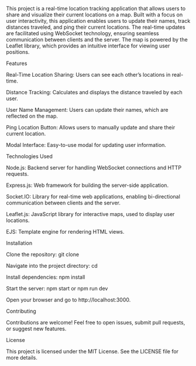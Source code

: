 This project is a real-time location tracking application that allows users to share and visualize their current locations on a map. Built with a focus on user interactivity, this application enables users to update their names, track distances traveled, and ping their current locations. The real-time updates are facilitated using WebSocket technology, ensuring seamless communication between clients and the server. The map is powered by the Leaflet library, which provides an intuitive interface for viewing user positions.

Features

Real-Time Location Sharing: Users can see each other’s locations in real-time.

Distance Tracking: Calculates and displays the distance traveled by each user.

User Name Management: Users can update their names, which are reflected on the map.

Ping Location Button: Allows users to manually update and share their current location.

Modal Interface: Easy-to-use modal for updating user information.

Technologies Used

Node.js: Backend server for handling WebSocket connections and HTTP requests.

Express.js: Web framework for building the server-side application.

Socket.IO: Library for real-time web applications, enabling bi-directional communication between clients and the server.

Leaflet.js: JavaScript library for interactive maps, used to display user locations.

EJS: Template engine for rendering HTML views.

Installation

Clone the repository: git clone <repository-url>

Navigate into the project directory: cd <project-directory>

Install dependencies: npm install

Start the server: npm start or npm run dev

Open your browser and go to http://localhost:3000.

Contributing

Contributions are welcome! Feel free to open issues, submit pull requests, or suggest new features.

License

This project is licensed under the MIT License. See the LICENSE file for more details.
